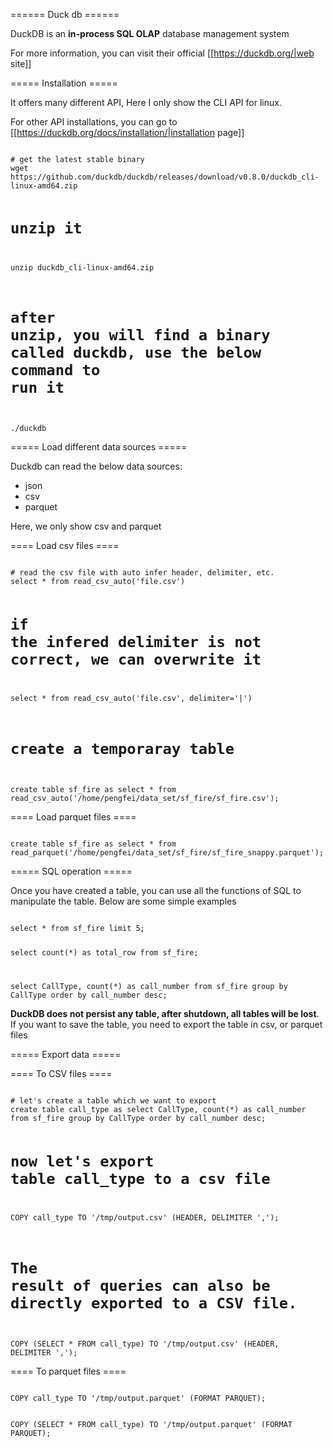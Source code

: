 ====== Duck db ======

DuckDB is an **in-process SQL OLAP** database management system

For more information, you can visit their official  [[https://duckdb.org/|web site]]

===== Installation =====

It offers many different API, Here I only show the CLI API for linux.

For other API installations, you can go to [[https://duckdb.org/docs/installation/|installation page]]

<code bash>
# get the latest stable binary
wget https://github.com/duckdb/duckdb/releases/download/v0.8.0/duckdb_cli-linux-amd64.zip

# unzip it
unzip duckdb_cli-linux-amd64.zip

# after unzip, you will find a binary called duckdb, use the below command to run it
./duckdb
</code>

===== Load different data sources =====

Duckdb can read the below data sources:
  * json
  * csv
  * parquet

Here, we only show csv and parquet

==== Load csv files ====

<code>
# read the csv file with auto infer header, delimiter, etc. 
select * from read_csv_auto('file.csv')

# if the infered delimiter is not correct, we can overwrite it
select * from read_csv_auto('file.csv', delimiter='|')

# create a temporaray table
create table sf_fire as select * from read_csv_auto('/home/pengfei/data_set/sf_fire/sf_fire.csv');
</code>


==== Load parquet files ====

<code>
create table sf_fire as select * from read_parquet('/home/pengfei/data_set/sf_fire/sf_fire_snappy.parquet');
</code>


===== SQL operation =====

Once you have created a table, you can use all the functions of SQL to manipulate the table. Below are some simple examples

<code>
select * from sf_fire limit 5;

select count(*) as total_row from sf_fire;

select CallType, count(*) as call_number from sf_fire group by CallType order by call_number desc;
</code>

**DuckDB does not persist any table, after shutdown, all tables will be lost**. If you want to save the table, you need to export the table in csv, or parquet files

===== Export data =====

==== To CSV files ====

<code>
# let's create a table which we want to export
create table call_type as select CallType, count(*) as call_number from sf_fire group by CallType order by call_number desc;

# now let's export table call_type to a csv file
COPY call_type TO '/tmp/output.csv' (HEADER, DELIMITER ',');

# The result of queries can also be directly exported to a CSV file.
COPY (SELECT * FROM call_type) TO '/tmp/output.csv' (HEADER, DELIMITER ',');
</code>

==== To parquet files ====

<code>
COPY call_type TO '/tmp/output.parquet' (FORMAT PARQUET);

COPY (SELECT * FROM call_type) TO '/tmp/output.parquet' (FORMAT PARQUET);
</code>

